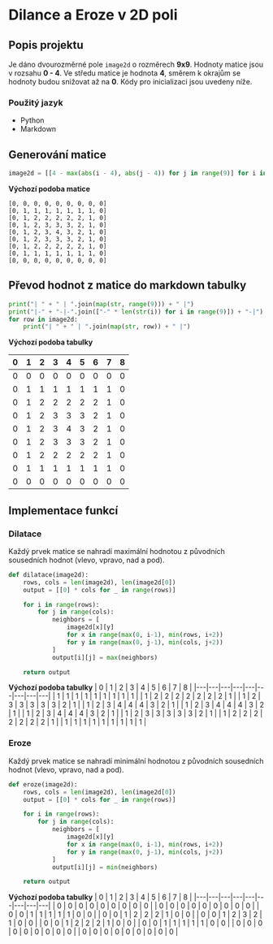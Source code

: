# Dilance a Eroze v 2D poli

## Popis projektu
Je dáno dvourozměrné pole `image2d` o rozměrech **9x9**. Hodnoty matice jsou v rozsahu **0 - 4**. Ve středu matice je hodnota **4**, směrem k okrajům se hodnoty budou snižovat až na **0**. Kódy pro inicializaci jsou uvedeny níže.

### Použitý jazyk
 - Python
 - Markdown
## Generování matice 

```python
image2d = [[4 - max(abs(i - 4), abs(j - 4)) for j in range(9)] for i in range(9)]
```
**Výchozí podoba matice**

```
[0, 0, 0, 0, 0, 0, 0, 0, 0]
[0, 1, 1, 1, 1, 1, 1, 1, 0]
[0, 1, 2, 2, 2, 2, 2, 1, 0]
[0, 1, 2, 3, 3, 3, 2, 1, 0]
[0, 1, 2, 3, 4, 3, 2, 1, 0]
[0, 1, 2, 3, 3, 3, 2, 1, 0]
[0, 1, 2, 2, 2, 2, 2, 1, 0]
[0, 1, 1, 1, 1, 1, 1, 1, 0]
[0, 0, 0, 0, 0, 0, 0, 0, 0]
```
## Převod hodnot z matice do markdown tabulky

```python
print("| " + " | ".join(map(str, range(9))) + " |")
print("|-" + "-|-".join(["-" * len(str(i)) for i in range(9)]) + "-|")
for row in image2d:
    print("| " + " | ".join(map(str, row)) + " |")
```
**Výchozí podoba tabulky**

| 0 | 1 | 2 | 3 | 4 | 5 | 6 | 7 | 8 |
|---|---|---|---|---|---|---|---|---|
| 0 | 0 | 0 | 0 | 0 | 0 | 0 | 0 | 0 |
| 0 | 1 | 1 | 1 | 1 | 1 | 1 | 1 | 0 |
| 0 | 1 | 2 | 2 | 2 | 2 | 2 | 1 | 0 |
| 0 | 1 | 2 | 3 | 3 | 3 | 2 | 1 | 0 |
| 0 | 1 | 2 | 3 | 4 | 3 | 2 | 1 | 0 |
| 0 | 1 | 2 | 3 | 3 | 3 | 2 | 1 | 0 |
| 0 | 1 | 2 | 2 | 2 | 2 | 2 | 1 | 0 |
| 0 | 1 | 1 | 1 | 1 | 1 | 1 | 1 | 0 |
| 0 | 0 | 0 | 0 | 0 | 0 | 0 | 0 | 0 |

## Implementace funkcí
### Dilatace
Každý prvek matice se nahradí maximální hodnotou z původních sousedních hodnot (vlevo, vpravo, nad a pod).
```python
def dilatace(image2d):
    rows, cols = len(image2d), len(image2d[0])
    output = [[0] * cols for _ in range(rows)]

    for i in range(rows):
        for j in range(cols):
            neighbors = [
                image2d[x][y]
                for x in range(max(0, i-1), min(rows, i+2))
                for y in range(max(0, j-1), min(cols, j+2))
            ]
            output[i][j] = max(neighbors)

    return output
```
**Výchozí podoba tabulky**
| 0 | 1 | 2 | 3 | 4 | 5 | 6 | 7 | 8 |
|---|---|---|---|---|---|---|---|---|
| 1 | 1 | 1 | 1 | 1 | 1 | 1 | 1 | 1 |
| 1 | 2 | 2 | 2 | 2 | 2 | 2 | 2 | 1 |
| 1 | 2 | 3 | 3 | 3 | 3 | 3 | 2 | 1 |
| 1 | 2 | 3 | 4 | 4 | 4 | 3 | 2 | 1 |
| 1 | 2 | 3 | 4 | 4 | 4 | 3 | 2 | 1 |
| 1 | 2 | 3 | 4 | 4 | 4 | 3 | 2 | 1 |
| 1 | 2 | 3 | 3 | 3 | 3 | 3 | 2 | 1 |
| 1 | 2 | 2 | 2 | 2 | 2 | 2 | 2 | 1 |
| 1 | 1 | 1 | 1 | 1 | 1 | 1 | 1 | 1 |

### Eroze
Každý prvek matice se nahradí minimální hodnotou z původních sousedních hodnot (vlevo, vpravo, nad a pod).
```python
def eroze(image2d):
    rows, cols = len(image2d), len(image2d[0])
    output = [[0] * cols for _ in range(rows)]

    for i in range(rows):
        for j in range(cols):
            neighbors = [
                image2d[x][y]
                for x in range(max(0, i-1), min(rows, i+2))
                for y in range(max(0, j-1), min(cols, j+2))
            ]
            output[i][j] = min(neighbors)

    return output
```
**Výchozí podoba tabulky**
| 0 | 1 | 2 | 3 | 4 | 5 | 6 | 7 | 8 |
|---|---|---|---|---|---|---|---|---|
| 0 | 0 | 0 | 0 | 0 | 0 | 0 | 0 | 0 |
| 0 | 0 | 0 | 0 | 0 | 0 | 0 | 0 | 0 |
| 0 | 0 | 1 | 1 | 1 | 1 | 1 | 0 | 0 |
| 0 | 0 | 1 | 2 | 2 | 2 | 1 | 0 | 0 |
| 0 | 0 | 1 | 2 | 3 | 2 | 1 | 0 | 0 |
| 0 | 0 | 1 | 2 | 2 | 2 | 1 | 0 | 0 |
| 0 | 0 | 1 | 1 | 1 | 1 | 1 | 0 | 0 |
| 0 | 0 | 0 | 0 | 0 | 0 | 0 | 0 | 0 |
| 0 | 0 | 0 | 0 | 0 | 0 | 0 | 0 | 0 |
